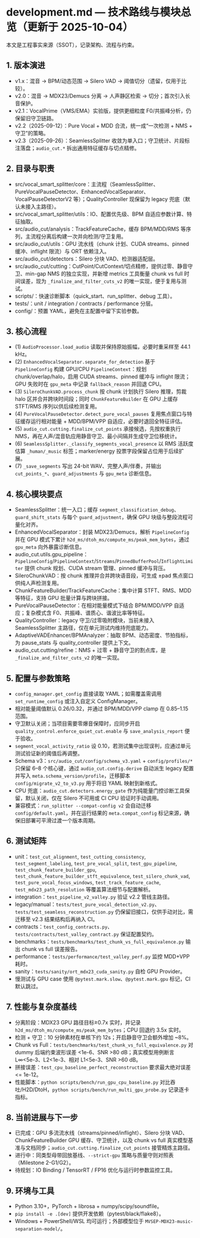 <!-- File: development.md -->
<!-- AI-SUMMARY: 记录 Vocal Smart Splitter 的架构、流程、测试矩阵与近期演进。 -->

# development.md — 技术路线与模块总览（更新于 2025-10-04）

本文是工程事实来源（SSOT），记录架构、流程与约束。

## 1. 版本演进
- v1.x：混音 -> BPM/动态范围 -> Silero VAD -> 阈值切分（遗留，仅用于比较）。
- v2.0：混音 -> MDX23/Demucs 分离 -> 人声静区检索 -> 切分；首次引入长音保护。
- v2.1：VocalPrime（VMS/EMA）实验版，提供更细粒度 F0/共振峰分析，仍保留旧守卫链路。
- v2.2（2025-09-12）：Pure Vocal + MDD 合流，统一成“一次检测 + NMS + 守卫”的策略。
- v2.3（2025-09-26）：SeamlessSplitter 收敛为单入口；守卫统计、片段标注落盘；`audio_cut.*` 拆出通用特征缓存与切点精修。

## 2. 目录与职责
- src/vocal_smart_splitter/core：主流程（SeamlessSplitter、PureVocalPauseDetector、EnhancedVocalSeparator、VocalPauseDetectorV2 等）；QualityController 现保留为 legacy 兜底（默认未接入主路径）。
- src/vocal_smart_splitter/utils：IO、配置优先级、BPM 自适应参数计算、特征抽取。
- src/audio_cut/analysis：TrackFeatureCache，缓存 BPM/MDD/RMS 等序列，主流程分离后构建一次并向检测/守卫复用。
- src/audio_cut/utils：GPU 流水线（chunk 计划、CUDA streams、pinned 缓冲、inflight 限流）与 ORT 依赖注入。
- src/audio_cut/detectors：Silero 分块 VAD、检测器适配层。
- src/audio_cut/cutting：CutPoint/CutContext/切点精修，提供过零、静音守卫、min-gap NMS 的独立实现，并新增 metrics 工具衡量 chunk vs full 时间误差，现为 `_finalize_and_filter_cuts_v2` 的唯一实现，便于复用与测试。
- scripts/：快速诊断脚本（quick_start、run_splitter、debug 工具）。
- tests/：unit / integration / contracts / performance 分层。
- config/：预置 YAML，避免在主配置中留下实验参数。

## 3. 核心流程
- (1) `AudioProcessor.load_audio` 读取并保持原始振幅，必要时重采样至 44.1 kHz。
- (2) `EnhancedVocalSeparator.separate_for_detection` 基于 `PipelineConfig` 构建 GPU/CPU `PipelineContext`：规划 chunk/overlap/halo，启用 CUDA streams、pinned 缓冲与 inflight 限流；GPU 失败时在 `gpu_meta` 中记录 `fallback_reason` 并回退 CPU。
- (3) `SileroChunkVAD.process_chunk` 按 chunk 计划执行 Silero 推理，剪裁 halo 区并合并跨块时间段；同时 `ChunkFeatureBuilder` 在 GPU 上缓存 STFT/RMS 序列以供后续检测复用。
- (4) `PureVocalPauseDetector.detect_pure_vocal_pauses` 复用焦点窗口与特征缓存运行相对能量 + MDD/BPM/VPP 自适应，必要时退回全特征评估。
- (5) `audio_cut.cutting.finalize_cut_points` 承接候选，先按权重执行 NMS，再在人声/混音轨应用静音守卫、最小间隔并生成守卫位移统计。
- (6) `SeamlessSplitter._classify_segments_vocal_presence` 以 RMS 活跃度估算 `_human/_music` 标签；marker/energy 投票字段保留占位用于后续扩展。
- (7) `_save_segments` 写出 24-bit WAV、完整人声/伴奏，并输出 `cut_points_*`、`guard_adjustments` 与 `gpu_meta` 诊断信息。
## 4. 核心模块要点
- SeamlessSplitter：统一入口；缓存 `segment_classification_debug`、`guard_shift_stats` 与每个 `guard_adjustment`，确保 GPU 块级与整段流程可量化对齐。
- EnhancedVocalSeparator：封装 MDX23/Demucs，解析 `PipelineConfig` 并在 GPU 模式下累计 `h2d_ms/dtoh_ms/compute_ms/peak_mem_bytes`，通过 `gpu_meta` 向外暴露诊断信息。
- audio_cut.utils.gpu_pipeline：`PipelineConfig`/`PipelineContext`/`Streams`/`PinnedBufferPool`/`InflightLimiter` 提供 chunk 规划、CUDA stream 管理、pinned 缓冲与背压。
- SileroChunkVAD：按 chunk 推理并合并跨块语音段，可生成 ±pad 焦点窗口供纯人声检测复用。
- ChunkFeatureBuilder/TrackFeatureCache：集中计算 STFT、RMS、MDD 等特征，支持 GPU 批量计算与跨块拼接。
- PureVocalPauseDetector：在相对能量模式下结合 BPM/MDD/VPP 自适应；复杂模式含 F0、共振峰、谱质心、谐波比率等特征。
- QualityController：legacy 守卫/过零吸附模块，当前未接入 SeamlessSplitter 主路径，仅在单元测试内维持兜底能力。
- AdaptiveVADEnhancer/BPMAnalyzer：抽取 BPM、动态密度、节拍指标，为 pause_stats 与 quality_controller 提供上下文。
- audio_cut.cutting/refine：NMS + 过零 + 静音守卫的割点库，是 `_finalize_and_filter_cuts_v2` 的唯一实现。
## 5. 配置与参数策略
- `config_manager.get_config` 直接读取 YAML；如需覆盖需调用 `set_runtime_config` 或注入自定义 ConfigManager。
- 相对能量阈值默认 0.26/0.32，并通过 BPM/MDD/VPP clamp 在 0.85–1.15 范围。
- 守卫默认关闭；当项目需要零爆音保障时，应同步开启 `quality_control.enforce_quiet_cut.enable` 与 `save_analysis_report` 便于验收。
- `segment_vocal_activity_ratio` 设 0.10，若测试集中出现误判，应通过单元测试验证新的阈值后再调整。
- Schema v3：`src/audio_cut/config/schema_v3.yaml` + `config/profiles/*` 只保留 6–8 个核心键，通过 `audio_cut.config.derive` 自动派生 legacy 配置并写入 `meta.schema_version/profile`，迁移脚本 `config/migrate_v2_to_v3.py` 用于将旧 YAML 映射到新格式。
- CPU 兜底：`audio_cut.detectors.energy_gate` 作为纯能量门控诊断工具保留，默认关闭，仅在 Silero 不可用或 CI CPU 验证时手动调用。
- 兼容模式：`run_splitter --compat-config v2` 会自动迁移 `config/default.yaml`，并在运行结果的 `meta.compat_config` 标记来源，确保旧部署可平滑过渡一个版本周期。

## 6. 测试矩阵
- unit：`test_cut_alignment`, `test_cutting_consistency`, `test_segment_labeling`, `test_pre_vocal_split`, `test_gpu_pipeline`, `test_chunk_feature_builder_gpu`, `test_chunk_feature_builder_stft_equivalence`, `test_silero_chunk_vad`, `test_pure_vocal_focus_windows`, `test_track_feature_cache`, `test_mdx23_path_resolution` 等覆盖算法细节与配置解析。
- integration：`test_pipeline_v2_valley.py` 验证 v2.2 管线主路径。
- legacy/manual：`tests/test_pure_vocal_detection_v2.py`、`tests/test_seamless_reconstruction.py` 仍保留旧接口，仅供手动对比，需迁移至 v2.3 结果结构后再纳入 CI。
- contracts：`test_config_contracts.py`、`tests/contracts/test_valley_contract.py` 保证配置契约。
- benchmarks：`tests/benchmarks/test_chunk_vs_full_equivalence.py` 输出 chunk vs full 误差报告。
- performance：`tests/performance/test_valley_perf.py` 监控 MDD+VPP 耗时。
- sanity：`tests/sanity/ort_mdx23_cuda_sanity.py` 自检 GPU Provider。
- 慢测试与 GPU case 使用 `@pytest.mark.slow`、`@pytest.mark.gpu` 标记，CI 默认跳过。
## 7. 性能与复杂度基线
- 分离阶段：MDX23 GPU 路径目标≥0.7x 实时，并记录 `h2d_ms/dtoh_ms/compute_ms/peak_mem_bytes`；CPU 回退约 3.5x 实时。
- 检测 + 守卫：10 分钟素材在单核下约 12s；开启静音守卫会额外增加 ~8%。
- Chunk vs Full：`tests/benchmarks/test_chunk_vs_full_equivalence.py` 对 dummy 后端约束波形误差 <1e-6、SNR >80 dB；真实模型用例断言 L∞<5e-3、L2<1e-3、相对 L1<5e-3、SNR >60 dB。
- 拼接误差：`test_cpu_baseline_perfect_reconstruction` 要求最大绝对误差 <= 1e-12。
- 性能脚本：`python scripts/bench/run_gpu_cpu_baseline.py` 对比吞吐/H2D/DtoH，`python scripts/bench/run_multi_gpu_probe.py` 记录逐卡指标。
## 8. 当前进展与下一步
- 已完成：GPU 多流流水线（streams/pinned/inflight）、Silero 分块 VAD、ChunkFeatureBuilder GPU 缓存、守卫统计，以及 chunk vs full 真实模型基准与文档同步；`audio_cut.cutting.finalize_cut_points` 接管精炼主路径。
- 进行中：同类型母带回放基线、`--strict-gpu` 策略与质量守则对照表（Milestone 2-G1/G2）。
- 待规划：IO Binding / TensorRT / FP16 优化与运行时参数监控工具。
## 9. 环境与工具
- Python 3.10+，PyTorch + librosa + numpy/scipy/soundfile。
- `pip install -e .[dev]` 提供开发依赖（pytest/black/flake8）。
- Windows + PowerShell/WSL 均可运行；外部模型位于 `MVSEP-MDX23-music-separation-model/`。

